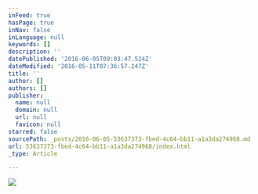 ```yaml
---
inFeed: true
hasPage: true
inNav: false
inLanguage: null
keywords: []
description: ''
datePublished: '2016-06-05T09:03:47.524Z'
dateModified: '2016-05-11T07:36:57.247Z'
title: ''
author: []
authors: []
publisher:
  name: null
  domain: null
  url: null
  favicon: null
starred: false
sourcePath: _posts/2016-06-05-53637373-fbed-4c64-bb11-a1a3da274968.md
url: 53637373-fbed-4c64-bb11-a1a3da274968/index.html
_type: Article

---
```

![](https://the-grid-user-content.s3-us-west-2.amazonaws.com/a3c76a37-d0ac-4aef-9172-29785180a7a1.jpg)